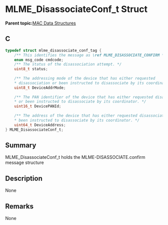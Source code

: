 # MLME\_DisassociateConf\_t Struct

**Parent topic:**[MAC Data Structures](GUID-D83EFB67-1CD2-4DDB-825D-8A6090B47CA1.md)

## C

```c
typedef struct mlme_disassociate_conf_tag {
    /** This identifies the message as \ref MLME_DISASSOCIATE_CONFIRM */
    enum msg_code cmdcode;
    /** The status of the disassociation attempt. */
    uint8_t status;
    
    /** The addressing mode of the device that has either requested
    * disassociation or been instructed to disassociate by its coordinator. */
    uint8_t DeviceAddrMode;
    
    /** The PAN identifier of the device that has either requested disassociation
    * or been instructed to disassociate by its coordinator. */
    uint16_t DevicePANId;
    
    /** The address of the device that has either requested disassociation or
    * been instructed to disassociate by its coordinator. */
    uint64_t DeviceAddress;
} MLME_DisassociateConf_t;

```

## Summary

MLME\_DisassociateConf\_t holds the MLME-DISASSOCIATE.confirm message structure

## Description

None

## Remarks

None

